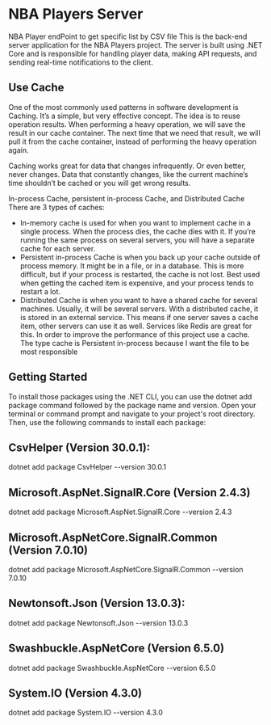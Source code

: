# NBA Players Server
NBA Player endPoint to get specific list by CSV file 
This is the back-end server application for the NBA Players project. The server is built using .NET Core and is responsible for handling player data, making API requests, and sending real-time notifications to the client.
## Use Cache
One of the most commonly used patterns in software development is Caching. It’s a simple, but very effective concept. The idea is to reuse operation results. When performing a heavy operation, we will save the result in our cache container. The next time that we need that result, we will pull it from the cache container, instead of performing the heavy operation again.

Caching works great for data that changes infrequently. Or even better, never changes. Data that constantly changes, like the current machine’s time shouldn’t be cached or you will get wrong results.

In-process Cache, persistent in-process Cache, and Distributed Cache
There are 3 types of caches:

- In-memory cache is used for when you want to implement cache in a single process. When the process dies, the cache dies with it. If you’re running the same process on several servers, you will have a separate cache for each server.
- Persistent in-process Cache is when you back up your cache outside of process memory. It might be in a file, or in a database. This is more difficult, but if your process is restarted, the cache is not lost. Best used when getting the cached item is expensive, and your process tends to restart a lot.
- Distributed Cache is when you want to have a shared cache for several machines. Usually, it will be several servers. With a distributed cache, it is stored in an external service. This means if one server saves a cache item, other servers can use it as well. Services like Redis are great for this.
In order to improve the performance of this project use a cache. The type cache is Persistent in-process because I want the file to be most responsible 
## Getting Started

To install those packages using the .NET CLI, you can use the dotnet add package command followed by the package name and version. Open your terminal or command prompt and navigate to your project's root directory. Then, use the following commands to install each package:
## CsvHelper (Version 30.0.1):
dotnet add package CsvHelper --version 30.0.1
## Microsoft.AspNet.SignalR.Core (Version 2.4.3)
dotnet add package Microsoft.AspNet.SignalR.Core --version 2.4.3
## Microsoft.AspNetCore.SignalR.Common (Version 7.0.10)
dotnet add package Microsoft.AspNetCore.SignalR.Common --version 7.0.10
## Newtonsoft.Json (Version 13.0.3):
dotnet add package Newtonsoft.Json --version 13.0.3
## Swashbuckle.AspNetCore (Version 6.5.0)
dotnet add package Swashbuckle.AspNetCore --version 6.5.0
## System.IO (Version 4.3.0)
dotnet add package System.IO --version 4.3.0
